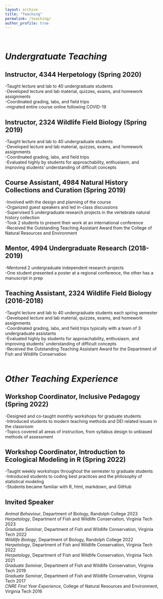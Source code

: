 ```yaml
---
layout: archive
title: "Teaching"
permalink: /teaching/
author_profile: true
---
```


<br />

# _Undergratuate Teaching_

## Instructor, 4344 Herpetology (Spring 2020)

-Taught lecture and lab to 40 undergraduate students\
-Developed lecture and lab material, quizzes, exams, and homework assignments\
-Coordinated grading, labs, and field trips\
-migrated entire course online following COVID-19


## Instructor, 2324 Wildlife Field Biology (Spring 2019)

-Taught lecture and lab to 40 undergraduate students\
-Developed lecture and lab material, quizzes, exams, and homework assignments\
-Coordinated grading, labs, and field trips\
-Evaluated highly by students for approachability, enthusiasm, and improving students’ understanding of difficult concepts


## Course Assistant, 4984 Natural History Collections and Curation (Spring 2019)

-Involved with the design and planning of the course\
-Organized guest speakers and led in-class discussions\
-Supervised 5 undergraduate research projects in the vertebrate natural history collection\
-Took 2 students to present their work at an international conference\
-Received the Outstanding Teaching Assistant Award from the College of Natural Resources and Environment


## Mentor, 4994 Undergraduate Research (2018-2019)

-Mentored 2 undergraduate independent research projects\
-One student presented a poster at a regional conference, the other has a manuscript in prep


## Teaching Assistant, 2324 Wildlife Field Biology (2016-2018)

-Taught lecture and lab to 40 undergraduate students each spring semester\
-Developed lecture and lab material, quizzes, exams, and homework assignments\
-Coordinated grading, labs, and field trips typically with a team of 3 undergraduate assistants\
-Evaluated highly by students for approachability, enthusiasm, and improving students’ understanding of difficult concepts\
-Received the Outstanding Teaching Assistant Award for the Department of Fish and Wildlife Conservation
<br />
<br />

# _Other Teaching Experience_

## Workshop Coordinator, Inclusive Pedagogy (Spring 2022)

-Designed and co-taught monthly workshops for graduate students\
-Introduced students to modern teaching methods and DEI related issues in the classroom\
-Topics covered all areas of instruction, from syllabus design to unbiased methods of assessment

## Workshop Coordinator, Introduction to Ecological Modeling in R (Spring 2022)

-Taught weekly workshops throughout the semester to graduate students\
-Introduced students to coding best practices and the philosophy of statistical modeling\
-Students became familiar with R, html, markdown, and GitHub

## Invited Speaker

_Animal Behaviour_, Department of Biology, Randolph College 2023\
_Herpetology_, Department of Fish and Wildlife Conservation, Virginia Tech 2023\
_Graduate Seminar_, Department of Fish and Wildlife Conservation, Virginia Tech 2022\
_Wildlife Biology_, Department of Biology, Randolph College 2022\
_Herpetology_, Department of Fish and Wildlife Conservation, Virginia Tech 2022\
_Herpetology_, Department of Fish and Wildlife Conservation, Virginia Tech 2021\
_Graduate Seminar_, Department of Fish and Wildlife Conservation, Virginia Tech 2019\
_Graduate Seminar_, Department of Fish and Wildlife Conservation, Virginia Tech 2017\
_CNRE First Year Experience_, College of Natural Resources and Environment, Virginia Tech 2016
